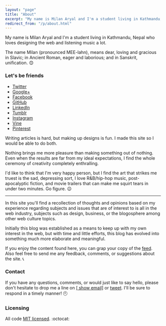 ```yaml
---
layout: "page"
title: "About"
excerpt: "My name is Milan Aryal and I'm a student living in Kathmandu, Nepal who loves designing the web and listening music a lot."
redirect_from: "/p/about.html"
---
```


My name is Milan Aryal and I'm a student living in Kathmandu, Nepal who loves designing the web and listening music a lot.

The name Milan (pronounced MEE-lahn), means dear, loving and gracious in Slavic; in Ancient Roman, eager and laborious; and in Sanskrit, unification. :blush:

### Let's be friends

* <i class="fa fa-twitter"></i> [Twitter](//twitter.com/MilanAryal)
* <i class="fa fa-google-plus"></i> [Google+](//google.com/+MilanAryal)
* <i class="fa fa-facebook"></i> [Facebook](//facebook.com/considermilan)
* <i class="fa fa-github"></i> [GitHub](//github.com/MilanAryal)
* <i class="fa fa-linkedin"></i> [LinkedIn](//linkedin.com/in/milanaryal)
* <i class="fa fa-tumblr"></i> [Tumblr](//milanaryal.tumblr.com)
* <i class="fa fa-instagram"></i> [Instagram](//instagram.com/milanaryal)
* <i class="fa fa-vine"></i> [Vine](//vine.com/MilanAryal)
* <i class="fa fa-pinterest"></i> [Pinterest](//pinterest.com/milanaryal)

Writing articles is hard, but making up designs is fun. I made this site so I would be able to do both.

Nothing brings me more pleasure than making something out of nothing. Even when the results are far from my ideal expectations, I find the whole ceremony of creativity completely enthralling.

I'd like to think that I'm very happy person, but I find the art that strikes me truest is the sad, depressing sort, I love R&B/hip-hop music, post-apocalyptic fiction, and movie trailers that can make me squirt tears in under two minutes. Go figure. :wink:

---

In this site you'll find a recollection of thoughts and opinions based on my experience regarding subjects and issues that are of interest to is all in the web industry, subjects such as design, business, or the blogosphere among other web culture topics.

Initially this blog was established as a means to keep up with my own interest in the web, but with time and little efforts, this blog has evolved into something much more elaborate and meaningful.

If you enjoy the content found here, you can grap your copy of the [<i class="fa fa-rss"></i> feed](http://milanaryal.com/feed.xml). Also feel free to send me any feedback, comments, or suggestions about the site. :telephone_receiver:

### Contact

If you have any questions, comments, or would just like to say hello, please don't hesitate to drop me a line on <a href="http://www.google.com/recaptcha/mailhide/d?k=01bN4PKtERxR0aeMR6mae2dw==&amp;c=CI3q6gqS8ml9GNRRqB549A0aadNxkjwONFjvlMYKApc=" onclick="window.open('http://www.google.com/recaptcha/mailhide/d?k\07501bN4PKtERxR0aeMR6mae2dw\75\75\46c\75CI3q6gqS8ml9GNRRqB549A0aadNxkjwONFjvlMYKApc\075', '', 'toolbar=0,scrollbars=0,location=0,statusbar=0,menubar=0,resizable=0,width=500,height=300'); return false;" title="Reveal this e-mail address">[<i class="fa fa-envelope-o"></i> show email]</a> or [<i class="fa fa-twitter"></i> tweet](//twitter.com/MilanAryal). I'll be sure to respond in a timely manner! :clock10:

### Licensing
All code [MIT licensed](//github.com/MilanAryal/milanaryal.github.io/blob/master/LICENSE). :octocat:
